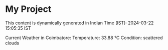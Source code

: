 # My Project

This content is dynamically generated in Indian Time (IST): 2024-03-22 15:05:35 IST


Current Weather in Coimbatore:
Temperature: 33.88 °C
Condition: scattered clouds
